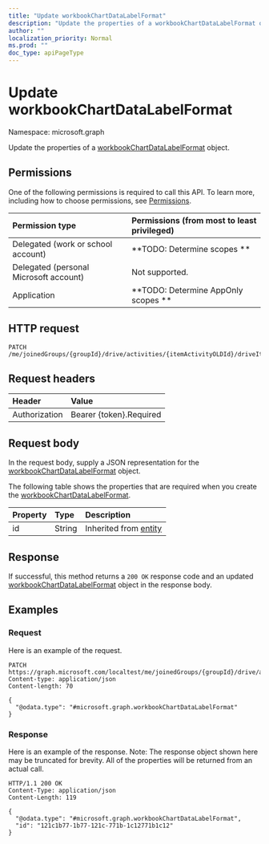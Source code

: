 ```yaml
---
title: "Update workbookChartDataLabelFormat"
description: "Update the properties of a workbookChartDataLabelFormat object."
author: ""
localization_priority: Normal
ms.prod: ""
doc_type: apiPageType
---
```


# Update workbookChartDataLabelFormat

Namespace: microsoft.graph

Update the properties of a [workbookChartDataLabelFormat](../resources/workbookchartdatalabelformat.md) object.

## Permissions
One of the following permissions is required to call this API. To learn more, including how to choose permissions, see [Permissions](/concepts/permissions-reference.md).

|Permission type|Permissions (from most to least privileged)|
|:---|:---|
|Delegated (work or school account)|**TODO: Determine scopes **|
|Delegated (personal Microsoft account)|Not supported.|
|Application|**TODO: Determine AppOnly scopes **|

## HTTP request
<!-- {
  "blockType": "ignored"
}
-->
``` http
PATCH /me/joinedGroups/{groupId}/drive/activities/{itemActivityOLDId}/driveItem/workbook/names/{workbookNamedItemId}/worksheet/charts/{workbookChartId}/dataLabels/format
```

## Request headers
|Header|Value|
|:---|:---|
|Authorization|Bearer {token}.Required|

## Request body
In the request body, supply a JSON representation for the [workbookChartDataLabelFormat](../resources/workbookchartdatalabelformat.md) object.

The following table shows the properties that are required when you create the [workbookChartDataLabelFormat](../resources/workbookchartdatalabelformat.md).

|Property|Type|Description|
|:---|:---|:---|
|id|String| Inherited from [entity](../resources/entity.md)|



## Response
If successful, this method returns a `200 OK` response code and an updated [workbookChartDataLabelFormat](../resources/workbookchartdatalabelformat.md) object in the response body.

## Examples

### Request
Here is an example of the request.
<!-- {
  "blockType": "request",
  "name": "update_workbookchartdatalabelformat"
}
-->
``` http
PATCH https://graph.microsoft.com/localtest/me/joinedGroups/{groupId}/drive/activities/{itemActivityOLDId}/driveItem/workbook/names/{workbookNamedItemId}/worksheet/charts/{workbookChartId}/dataLabels/format
Content-type: application/json
Content-length: 70

{
  "@odata.type": "#microsoft.graph.workbookChartDataLabelFormat"
}
```

### Response
Here is an example of the response. Note: The response object shown here may be truncated for brevity. All of the properties will be returned from an actual call.
<!-- {
  "blockType": "response",
  "truncated": true
}
-->
``` http
HTTP/1.1 200 OK
Content-Type: application/json
Content-Length: 119

{
  "@odata.type": "#microsoft.graph.workbookChartDataLabelFormat",
  "id": "121c1b77-1b77-121c-771b-1c12771b1c12"
}
```

